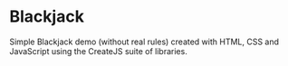 # Blackjack
Simple Blackjack demo (without real rules) created with HTML, CSS and JavaScript using the CreateJS suite of libraries. 
